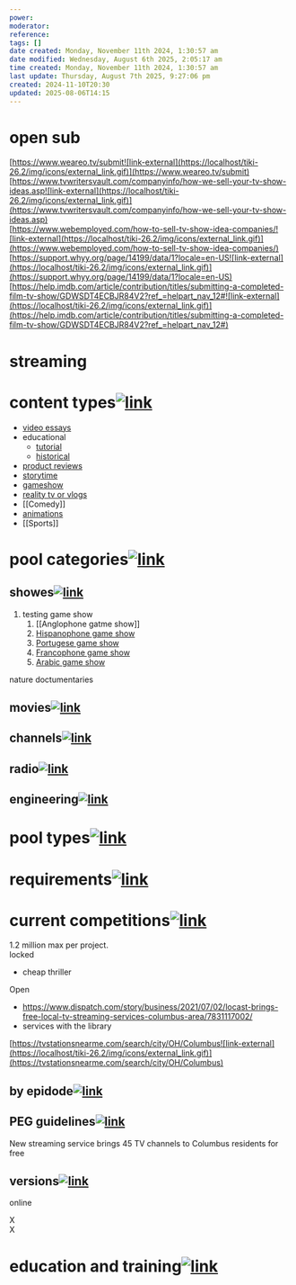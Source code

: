 ```yaml
---
power: 
moderator: 
reference: 
tags: []
date created: Monday, November 11th 2024, 1:30:57 am
date modified: Wednesday, August 6th 2025, 2:05:17 am
time created: Monday, November 11th 2024, 1:30:57 am
last update: Thursday, August 7th 2025, 9:27:06 pm
created: 2024-11-10T20:30
updated: 2025-08-06T14:15
---
```

# open sub
[https://www.weareo.tv/submit![link-external](https://localhost/tiki-26.2/img/icons/external_link.gif)](https://www.weareo.tv/submit)  
[https://www.tvwritersvault.com/companyinfo/how-we-sell-your-tv-show-ideas.asp![link-external](https://localhost/tiki-26.2/img/icons/external_link.gif)](https://www.tvwritersvault.com/companyinfo/how-we-sell-your-tv-show-ideas.asp)  
[https://www.webemployed.com/how-to-sell-tv-show-idea-companies/![link-external](https://localhost/tiki-26.2/img/icons/external_link.gif)](https://www.webemployed.com/how-to-sell-tv-show-idea-companies/)  
[https://support.whyy.org/page/14199/data/1?locale=en-US![link-external](https://localhost/tiki-26.2/img/icons/external_link.gif)](https://support.whyy.org/page/14199/data/1?locale=en-US)  
[https://help.imdb.com/article/contribution/titles/submitting-a-completed-film-tv-show/GDWSDT4ECBJR84V2?ref_=helpart_nav_12#![link-external](https://localhost/tiki-26.2/img/icons/external_link.gif)](https://help.imdb.com/article/contribution/titles/submitting-a-completed-film-tv-show/GDWSDT4ECBJR84V2?ref_=helpart_nav_12#)
# streaming

# content types[![link](https://localhost/tiki-26.2/img/icons/link.png)](https://localhost/tiki-26.2/tiki-index.php?page=content-we-take#content_types)

- [video essays](https://localhost/tiki-26.2/tiki-editpage.php?page=video+essays)
- educational
    - [tutorial](https://localhost/tiki-26.2/tiki-editpage.php?page=tutorial)
    - [historical](https://localhost/tiki-26.2/tiki-editpage.php?page=historical)
- [product reviews](https://localhost/tiki-26.2/tiki-editpage.php?page=product+reviews)
- [storytime](https://localhost/tiki-26.2/tiki-editpage.php?page=storytime)
- [gameshow](https://localhost/tiki-26.2/tiki-editpage.php?page=gameshow)
- [reality tv or vlogs](https://localhost/tiki-26.2/tiki-editpage.php?page=reality+blog)
- [[Comedy]]
- [animations](https://localhost/tiki-26.2/tiki-editpage.php?page=animations)
- [[Sports]]

# pool categories[![link](https://localhost/tiki-26.2/img/icons/link.png)](https://localhost/tiki-26.2/tiki-index.php?page=getting-a-pick#pool_categories)

## showes[![link](https://localhost/tiki-26.2/img/icons/link.png)](https://localhost/tiki-26.2/tiki-index.php?page=getting-a-pick#showes)

1. testing game show
    1. [[Anglophone gatme show]]
    2. [Hispanophone game show](https://localhost/tiki-26.2/tiki-editpage.php?page=Hispanophone+game+show)
    3. [Portugese game show](https://localhost/tiki-26.2/tiki-editpage.php?page=Portugese+game+show)
    4. [Francophone game show](https://localhost/tiki-26.2/tiki-editpage.php?page=Francophone+game+show)
    5. [Arabic game show](https://localhost/tiki-26.2/tiki-editpage.php?page=Arabic+game+show)

nature doctumentaries

## movies[![link](https://localhost/tiki-26.2/img/icons/link.png)](https://localhost/tiki-26.2/tiki-index.php?page=getting-a-pick#movies)

## channels[![link](https://localhost/tiki-26.2/img/icons/link.png)](https://localhost/tiki-26.2/tiki-index.php?page=getting-a-pick#channels)

## radio[![link](https://localhost/tiki-26.2/img/icons/link.png)](https://localhost/tiki-26.2/tiki-index.php?page=getting-a-pick#radio)

## engineering[![link](https://localhost/tiki-26.2/img/icons/link.png)](https://localhost/tiki-26.2/tiki-index.php?page=getting-a-pick#engineering)

# pool types[![link](https://localhost/tiki-26.2/img/icons/link.png)](https://localhost/tiki-26.2/tiki-index.php?page=getting-a-pick#pool_types)

# requirements[![link](https://localhost/tiki-26.2/img/icons/link.png)](https://localhost/tiki-26.2/tiki-index.php?page=getting-a-pick#requirements)

# current competitions[![link](https://localhost/tiki-26.2/img/icons/link.png)](https://localhost/tiki-26.2/tiki-index.php?page=sell-script-to-us#current_competitions)

1.2 million max per project.  
locked

- cheap thriller

  
Open

- https://www.dispatch.com/story/business/2021/07/02/locast-brings-free-local-tv-streaming-services-columbus-area/7831117002/
- services with the library

[https://tvstationsnearme.com/search/city/OH/Columbus![link-external](https://localhost/tiki-26.2/img/icons/external_link.gif)](https://tvstationsnearme.com/search/city/OH/Columbus)

## by epidode[![link](https://localhost/tiki-26.2/img/icons/link.png)](https://localhost/tiki-26.2/tiki-index.php?page=sell-script-to-us#by_epidode)

## PEG guidelines[![link](https://localhost/tiki-26.2/img/icons/link.png)](https://localhost/tiki-26.2/tiki-index.php?page=sell-script-to-us#PEG_guidelines)

New streaming service brings 45 TV channels to Columbus residents for free

## versions[![link](https://localhost/tiki-26.2/img/icons/link.png)](https://localhost/tiki-26.2/tiki-index.php?page=sell-script-to-us#verisons)

online

X  
X

# education and training[![link](https://localhost/tiki-26.2/img/icons/link.png)](https://localhost/tiki-26.2/tiki-index.php?page=sell-script-to-us#education_and_training)